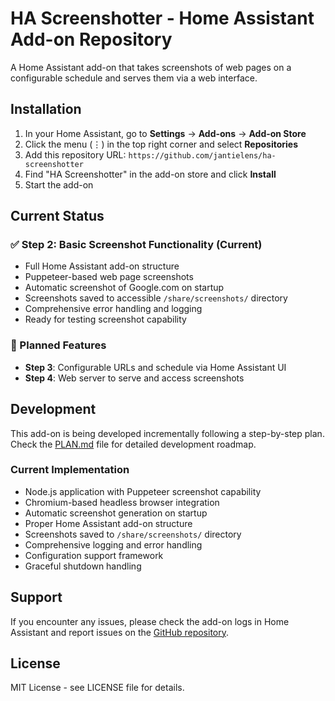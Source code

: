 # HA Screenshotter - Home Assistant Add-on Repository

A Home Assistant add-on that takes screenshots of web pages on a configurable schedule and serves them via a web interface.

## Installation

1. In your Home Assistant, go to **Settings** → **Add-ons** → **Add-on Store**
2. Click the menu (⋮) in the top right corner and select **Repositories**
3. Add this repository URL: `https://github.com/jantielens/ha-screenshotter`
4. Find "HA Screenshotter" in the add-on store and click **Install**
5. Start the add-on

## Current Status

### ✅ Step 2: Basic Screenshot Functionality (Current)
- Full Home Assistant add-on structure
- Puppeteer-based web page screenshots
- Automatic screenshot of Google.com on startup
- Screenshots saved to accessible `/share/screenshots/` directory
- Comprehensive error handling and logging
- Ready for testing screenshot capability

### 🔄 Planned Features
- **Step 3**: Configurable URLs and schedule via Home Assistant UI
- **Step 4**: Web server to serve and access screenshots

## Development

This add-on is being developed incrementally following a step-by-step plan. Check the [PLAN.md](PLAN.md) file for detailed development roadmap.

### Current Implementation
- Node.js application with Puppeteer screenshot capability
- Chromium-based headless browser integration
- Automatic screenshot generation on startup
- Proper Home Assistant add-on structure
- Screenshots saved to `/share/screenshots/` directory
- Comprehensive logging and error handling
- Configuration support framework
- Graceful shutdown handling

## Support

If you encounter any issues, please check the add-on logs in Home Assistant and report issues on the [GitHub repository](https://github.com/jantielens/ha-screenshotter/issues).

## License

MIT License - see LICENSE file for details.